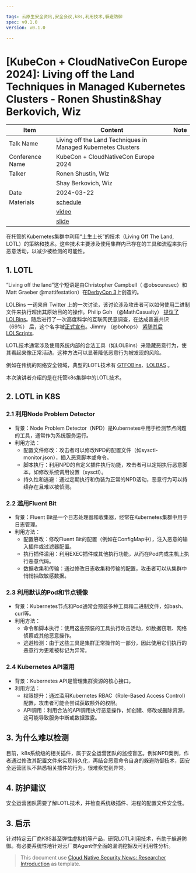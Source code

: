 ```yaml
---

tags: 云原生安全资讯,安全会议,k8s,利用技术,躲避防御
spec: v0.1.0
version: v0.1.0

---
```


# [KubeCon + CloudNativeCon Europe 2024]: Living off the Land Techniques in Managed Kubernetes Clusters - Ronen Shustin&Shay Berkovich, Wiz

| Item            | Content        | Note     |
|-----------------|----------------|----------|
| Talk Name   | Living off the Land Techniques in Managed Kubernetes Clusters |
| Conference Name | KubeCon + CloudNativeCon Europe 2024 |
| Talker          |  Ronen Shustin, Wiz |
| | Shay Berkovich, Wiz |
| Date            | 2024-03-22 |
| Materials       | [schedule](https://kccnceu2024.sched.com/event/1YeRm/living-off-the-land-techniques-in-managed-kubernetes-clusters-ronen-shustin-shay-berkovich-wiz)   |
|                 | [video](https://www.youtube.com/watch?v=aAxl90o910g)      |
|                 | [slide](https://www.researchgate.net/publication/379268729_Living_off_the_Land_Techniques_in_Managed_Kubernetes_Clusters)      |

在托管的Kubernetes集群中利用“土生土长”的技术（Living Off The Land, LOTL）的策略和技术。这些技术主要涉及使用集群内已存在的工具和流程来执行恶意活动，以减少被检测的可能性。

## 1. LOTL

“Living off the land”这个短语是由Christopher Campbell（ @obscuresec）和Matt Graeber @mattifestation）在[DerbyCon 3](https://www.youtube.com/watch?v=j-r6UonEkUw)上创造的。

LOLBins 一词来自 Twitter 上的一次讨论，该讨论涉及攻击者可以如何使用二进制文件来执行超出其原始目的的操作。Philip Goh （@MathCasualty） [提议了 LOLBins](https://twitter.com/MathCasualty/status/969174982579273728)。随后进行了一次高度科学的互联网民意调查，在达成普遍共识 （69%） 后，这个名字被[正式宣布](https://twitter.com/Oddvarmoe/status/985432848961343488)。Jimmy （@bohops） [紧随其后 LOLScripts](https://twitter.com/bohops/status/984828803120881665).

LOTL技术通常涉及使用系统内部的合法工具（如LOLBins）来隐藏恶意行为，使其看起来像正常活动。这种方法可以显著降低恶意行为被发现的风险。

例如在传统的网络安全领域，典型的LOTL技术有 [GTFOBins](https://gtfobins.github.io/)、[LOLBAS](https://lolbas-project.github.io/) 。

本次演讲者介绍的是在托管k8s集群中的LOTL技术。

## 2. LOTL in K8S

### 2.1 利用Node Problem Detector

* 背景：Node Problem Detector（NPD）是Kubernetes中用于检测节点问题的工具，通常作为系统服务运行。
* 利用方法：
  * 配置文件修改：攻击者可以修改NPD的配置文件（如sysctl-monitor.json），插入恶意脚本或命令。
  * 脚本执行：利用NPD的自定义插件执行功能，攻击者可以定期执行恶意脚本，如修改系统调用设置（sysctl）。
  * 持久性和逃避：通过定期执行和伪装为正常的NPD活动，恶意行为可以持续存在且难以被侦测。

### 2.2 滥用Fluent Bit

* 背景：Fluent Bit是一个日志处理器和收集器，经常在Kubernetes集群中用于日志管理。
* 利用方法：
  * 配置篡改：修改Fluent Bit的配置（例如在ConfigMap中），注入恶意的输入插件或过滤器配置。
  * 执行插件滥用：利用EXEC插件或其他执行功能，从而在Pod内或主机上执行恶意代码。
  * 数据收集和传输：通过修改日志收集和传输的配置，攻击者可以从集群中悄悄抽取敏感数据。

### 2.3 利用默认的Pod和节点镜像

* 背景：Kubernetes节点和Pod通常会预装多种工具和二进制文件，如bash、curl等。
* 利用方法：
  * 命令和脚本执行：使用这些预装的工具执行攻击活动，如数据窃取、网络侦察或其他恶意操作。
  * 逃避检测：由于这些工具是集群正常操作的一部分，因此使用它们执行的恶意行为更难被标记为异常。

### 2.4 Kubernetes API滥用

* 背景：Kubernetes API是管理集群资源的核心接口。
* 利用方法：
  * 权限提升：通过滥用Kubernetes RBAC（Role-Based Access Control）配置，攻击者可能会尝试获取额外的权限。
  * API调用：利用合法的API调用执行恶意操作，如创建、修改或删除资源，这可能导致服务中断或数据泄露。

## 3. 为什么难以检测

目前，k8s系统级的相关插件，属于安全运营团队的监控盲区。例如NPD案例，作者通过修改其配置文件来实现持久化，再结合恶意命令自身的躲避防御技术，因安全运营团队不熟悉相关插件的行为，很难察觉到异常。

## 4. 防护建议

安全运营团队需要了解LOTL技术，并检查系统级插件、进程的配置文件安全性。

## 3. 启示

针对特定云厂商K8S甚至弹性虚拟机等产品，研究LOTL利用技术，有助于躲避防御。有必要系统性地针对云厂商Agent作全面的漏洞挖掘及可利用性分析。

> This document use [Cloud Native Security News: Researcher Introduction](https://github.com/ssst0n3/security-research-specification/blob/main/cloud-native-security-news/security-conference-talk-learning.md) as template.
